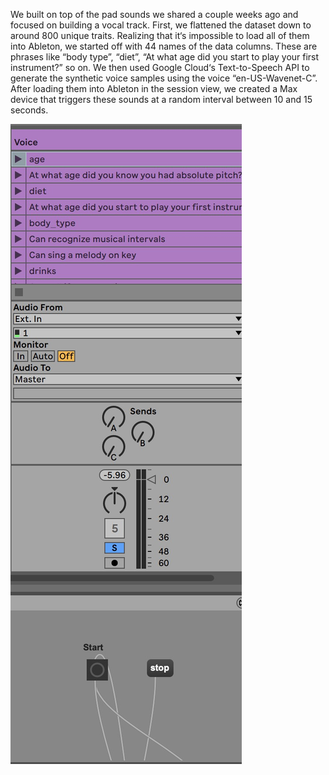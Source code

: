 We built on top of the pad sounds we shared a couple weeks ago and focused on building a vocal track. First, we flattened the dataset down to around 800 unique traits. Realizing that it‘s impossible to load all of them into Ableton, we started off with 44 names of the data columns. These are phrases like “body type”,  “diet”, “At what age did you start to play your first instrument?” so on. We then used Google Cloud‘s Text-to-Speech API to generate the synthetic voice samples using the voice “en-US-Wavenet-C”. After loading them into Ableton in the session view, we created a Max device that triggers these sounds at a random interval between 10 and 15 seconds.

![](/assets/images/vocal.jpeg)

